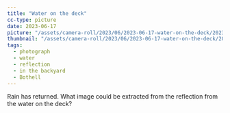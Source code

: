 ```yaml
---
title: "Water on the deck"
cc-type: picture
date: 2023-06-17
picture: "/assets/camera-roll/2023/06/2023-06-17-water-on-the-deck/20230618_011443856_iOS.jpg"
thumbnail: "/assets/camera-roll/2023/06/2023-06-17-water-on-the-deck/20230618_011443856_iOS-thumbnail.jpg"
tags:
  - photograph
  - water
  - reflection
  - in the backyard
  - Bothell
---
```

Rain has returned. What image could be extracted from the reflection from the water on the deck?
